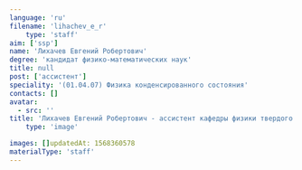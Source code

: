 ```yaml
---
language: 'ru'
filename: 'lihachev_e_r'
    type: 'staff'
aim: ['ssp']
name: 'Лихачев Евгений Робертович'
degree: 'кандидат физико-математических наук'
title: null
post: ['ассистент']
speciality: '(01.04.07) Физика конденсированного состояния'
contacts: []
avatar:
  - src: ''
title: 'Лихачев Евгений Робертович - ассистент кафедры физики твердого тела и наноструктур'
    type: 'image'

images: []updatedAt: 1568360578
materialType: 'staff'
---
```


